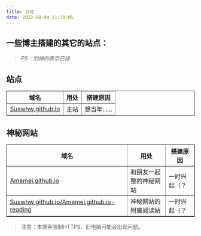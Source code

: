 ```yaml
---
title: 分站
date: 2022-08-04 11:38:05
---
```

## 一些博主搭建的其它的站点：

> *PS：划掉的表示已挂*

## 站点

<table border="1">
<tr>
<th>域名</th>
<th>用处</th>
<th>搭建原因</th>
</tr>
<tr>
<td><a href="https://suswhw.github.io">Suswhw.github.io</a></td>
<td>主站</td>
<td>想当年......</td>
</table>

## 神秘网站

<table border="1">
<tr>
<th>域名</th>
<th>用处</th>
<th>搭建原因</th>
</tr>
<tr>
<td><a href="https://amemei.github.io">Amemei.github.io</a></td>
<td>和朋友一起整的神秘网站</td>
<td>一时兴起（？</td>
<tr>
<td><a href="https://suswhw.github.io/Amemei.github.io-reading">Suswhw.github.io/Amemei.github.io-reading</a></td>
<td>神秘网站的附属阅读站</td>
<td>一时兴起（？</td>
</table>

> 注意：本博客强制HTTPS，旧电脑可能会出现问题。

<style>
#article-container a:not(.post-meta__tags):not(img):not(a[data-fancybox]):hover{
    border-radius: 6px;
    background-color: #425aef;
    text-decoration: none!important;
    color:#fff!important;
    border:none;
    box-shadow: #dadada 0 0 8px 2px;
}
#article-container a:not(.post-meta__tags):not(.headerlink):not(a[data-fancybox]){
    /* padding:0 2px; */
    /* text-decoration: 1px solid #425aef; */
    /* text-decoration: underline; */
    border-bottom: 2px solid #425aef;
    color:var(--font-color);
    padding:4px
}
</style>
